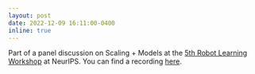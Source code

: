 ```yaml
---
layout: post
date: 2022-12-09 16:11:00-0400
inline: true
---
```


Part of a panel discussion on Scaling + Models at the [5th Robot Learning Workshop](https://nips.cc/virtual/2022/workshop/49997) at NeurIPS. You can find a recording [here](https://nips.cc/virtual/2022/64749).
